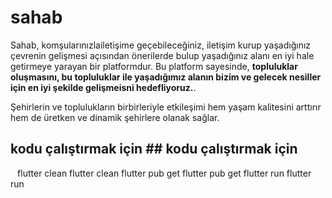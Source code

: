 # sahab
Sahab, komşularınızlailetişime geçebileceğiniz, iletişim kurup yaşadığınız çevrenin gelişmesi açısından önerilerde bulup yaşadığınız alanı en iyi hale getirmeye yarayan bir platformdur. Bu platform sayesinde, **topluluklar oluşmasını, bu topluluklar ile yaşadığımız alanın bizim ve gelecek nesiller için en iyi şekilde gelişmeisni hedefliyoruz.**.

Şehirlerin ve toplulukların birbirleriyle etkileşimi hem yaşam kalitesini arttırır hem de üretken ve dinamik şehirlere olanak sağlar.




## kodu çalıştırmak için	## kodu çalıştırmak için
```	```
flutter clean	flutter clean
flutter pub get	flutter pub get
flutter run	flutter run
```	```
